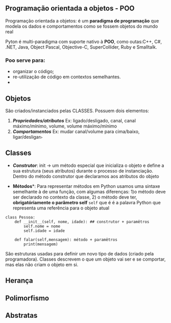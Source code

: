  
## Programação orientada a objetos - POO

Programação orientada a objetos: é um **paradigma de programação** que modela os dados e comportamentos como se fossem objetos do mundo real

Pyton é multi-paradigma com suporte nativo à **POO**, como outas:C++, C#, .NET, Java, Object Pascal, Objective-C, SuperCollider, Ruby e Smalltalk.

### Poo serve para:
 - organizar o código;
-  re-utilização de código em contextos semelhantes.
- 

## Objetos
São criados/instanciados pelas CLASSES. Possuem dois elementos:
1. ***Propriedades/atributos*** Ex: ligado/desligado, canal, canal máximo/mínimo, volume, volume máximo/mínimo
2. ***Comportamentos*** Ex: mudar canal/volume para cima/baixo, ligar/desligar▹
	

## Classes

 - ***Construtor***: init -> um método especial que inicializa o objeto e define a sua estrutura (seus atributos) durante o processo de instanciação. Dentro do método construtor que declaramos aos atributos do objeto

 - **Métodos***: Para representar métodos em Python usamos uma sintaxe semelhante à de uma função, com algumas diferenças: 1)o método deve ser declarado no contexto da classe, 2) o método deve ter, **obrigatóriamente o parâmetro self** `self` que é é a palavra Python que representa uma referência para o objeto atual
```
class Pessoa:
    def __init__(self, nome, idade): ## construtor + paramêtros
        self.nome = nome
        self.idade = idade
	
	def falar(self,mensagem): método + paramêtros
		print(mensagem)
```

São estruturas usadas para definir um novo tipo de dados (criado pela programadora).
Classes descrevem o que um objeto vai ser e se comportar, mas elas não criam o objeto em si.

## Herança
## Polimorfismo
## Abstratas 


